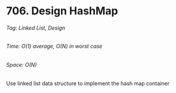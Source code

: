 # 706. Design HashMap

###### Tag: Linked List, Design

###### Time: O(1) average, O(N) in worst case
###### Space: O(N)

Use linked list data structure to implement the hash map container
